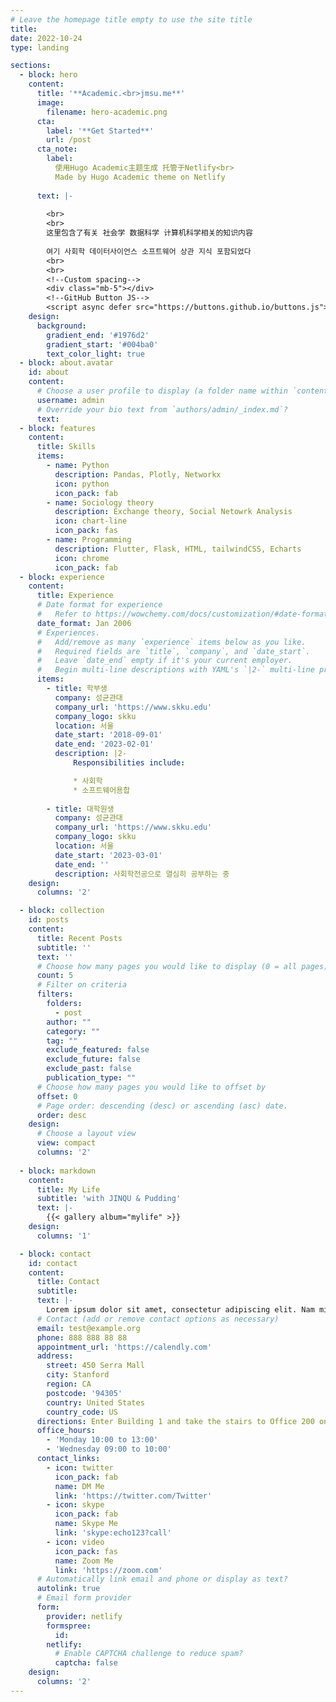```yaml
---
# Leave the homepage title empty to use the site title
title:
date: 2022-10-24
type: landing

sections:
  - block: hero
    content:
      title: '**Academic.<br>jmsu.me**'
      image:
        filename: hero-academic.png
      cta:
        label: '**Get Started**'
        url: /post
      cta_note:
        label:
          使用Hugo Academic主题生成 托管于Netlify<br>
          Made by Hugo Academic theme on Netlify
          
      text: |-
        
        <br>
        <br>
        这里包含了有关 社会学 数据科学 计算机科学相关的知识内容
        
        여기 사회학 데이터사이언스 소프트웨어 상관 지식 포함되었다
        <br>
        <br>
        <!--Custom spacing-->
        <div class="mb-5"></div>
        <!--GitHub Button JS-->
        <script async defer src="https://buttons.github.io/buttons.js"></script>
    design:
      background:
        gradient_end: '#1976d2'
        gradient_start: '#004ba0'
        text_color_light: true
  - block: about.avatar
    id: about
    content:
      # Choose a user profile to display (a folder name within `content/authors/`)
      username: admin
      # Override your bio text from `authors/admin/_index.md`?
      text:
  - block: features
    content:
      title: Skills
      items:
        - name: Python
          description: Pandas, Plotly, Networkx 
          icon: python
          icon_pack: fab
        - name: Sociology theory
          description: Exchange theory, Social Netowrk Analysis
          icon: chart-line
          icon_pack: fas
        - name: Programming 
          description: Flutter, Flask, HTML, tailwindCSS, Echarts
          icon: chrome
          icon_pack: fab
  - block: experience
    content:
      title: Experience
      # Date format for experience
      #   Refer to https://wowchemy.com/docs/customization/#date-format
      date_format: Jan 2006
      # Experiences.
      #   Add/remove as many `experience` items below as you like.
      #   Required fields are `title`, `company`, and `date_start`.
      #   Leave `date_end` empty if it's your current employer.
      #   Begin multi-line descriptions with YAML's `|2-` multi-line prefix.
      items:
        - title: 학부생
          company: 성균관대
          company_url: 'https://www.skku.edu'
          company_logo: skku
          location: 서울
          date_start: '2018-09-01'
          date_end: '2023-02-01'
          description: |2-
              Responsibilities include:

              * 사회학
              * 소프트웨어용합
            
        - title: 대학원생
          company: 성균관대
          company_url: 'https://www.skku.edu'
          company_logo: skku
          location: 서울
          date_start: '2023-03-01'
          date_end: ''
          description: 사회학전공으로 열심히 공부하는 중
    design:
      columns: '2'

  - block: collection
    id: posts
    content:
      title: Recent Posts
      subtitle: ''
      text: ''
      # Choose how many pages you would like to display (0 = all pages)
      count: 5
      # Filter on criteria
      filters:
        folders:
          - post
        author: ""
        category: ""
        tag: ""
        exclude_featured: false
        exclude_future: false
        exclude_past: false
        publication_type: ""
      # Choose how many pages you would like to offset by
      offset: 0
      # Page order: descending (desc) or ascending (asc) date.
      order: desc
    design:
      # Choose a layout view
      view: compact
      columns: '2'
  
  - block: markdown
    content:
      title: My Life
      subtitle: 'with JINQU & Pudding'
      text: |-
        {{< gallery album="mylife" >}}
    design:
      columns: '1'

  - block: contact
    id: contact
    content:
      title: Contact
      subtitle:
      text: |-
        Lorem ipsum dolor sit amet, consectetur adipiscing elit. Nam mi diam, venenatis ut magna et, vehicula efficitur enim.
      # Contact (add or remove contact options as necessary)
      email: test@example.org
      phone: 888 888 88 88
      appointment_url: 'https://calendly.com'
      address:
        street: 450 Serra Mall
        city: Stanford
        region: CA
        postcode: '94305'
        country: United States
        country_code: US
      directions: Enter Building 1 and take the stairs to Office 200 on Floor 2
      office_hours:
        - 'Monday 10:00 to 13:00'
        - 'Wednesday 09:00 to 10:00'
      contact_links:
        - icon: twitter
          icon_pack: fab
          name: DM Me
          link: 'https://twitter.com/Twitter'
        - icon: skype
          icon_pack: fab
          name: Skype Me
          link: 'skype:echo123?call'
        - icon: video
          icon_pack: fas
          name: Zoom Me
          link: 'https://zoom.com'
      # Automatically link email and phone or display as text?
      autolink: true
      # Email form provider
      form:
        provider: netlify
        formspree:
          id:
        netlify:
          # Enable CAPTCHA challenge to reduce spam?
          captcha: false
    design:
      columns: '2'
---
```

